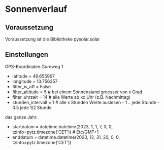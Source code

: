 # Sonnenverlauf
## Voraussetzung
Voraussetzung ist die Bibliotheke pysolar.solar
## Einstellungen
GPS-Koordinaten Gureweg 1
* latitude = 46.655997
* longitude = 13.756257
* filter_is_off = False
* filter_altitude = 5 # bei einem Sonnenstand groesser von x Grad
* filter_uhrzeit = 14 # alle Werte ab xx Uhr (z.B. Nachmittag)
* stunden_intervall = 1 # alle x Stunden Werte auslesen - 1 .. jede Stunde - 0.5 jede 1/2 Stunde

das ganze Jahr:
* startdatum = datetime.datetime(2023, 1, 1, 7, 0, 0, tzinfo=pytz.timezone('CET')) # Etc/GMT+1
* enddatum   = datetime.datetime(2023, 12, 31, 20, 0, 0, tzinfo=pytz.timezone('CET'))

 
